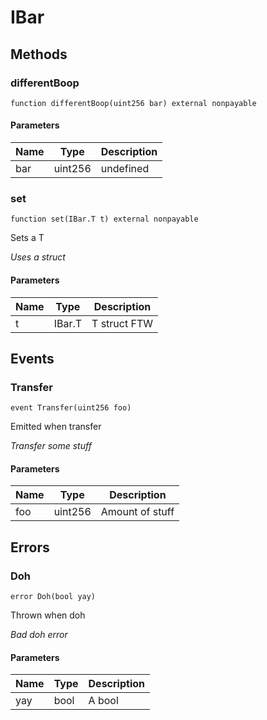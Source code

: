 # IBar









## Methods

### differentBoop

```solidity
function differentBoop(uint256 bar) external nonpayable
```





#### Parameters

| Name | Type | Description |
|---|---|---|
| bar | uint256 | undefined

### set

```solidity
function set(IBar.T t) external nonpayable
```

Sets a T

*Uses a struct*

#### Parameters

| Name | Type | Description |
|---|---|---|
| t | IBar.T | T struct FTW



## Events

### Transfer

```solidity
event Transfer(uint256 foo)
```

Emitted when transfer

*Transfer some stuff*

#### Parameters

| Name | Type | Description |
|---|---|---|
| foo  | uint256 | Amount of stuff |



## Errors

### Doh

```solidity
error Doh(bool yay)
```

Thrown when doh

*Bad doh error*

#### Parameters

| Name | Type | Description |
|---|---|---|
| yay | bool | A bool |


